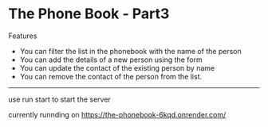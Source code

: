 # The Phone Book - Part3

Features

- You can filter the list in the phonebook with the name of the person
- You can add the details of a new person using the form
- You can update the contact of the existing person by name
- You can remove the contact of the person from the list.


------------------------------------------------------------------

use run start to start the server

currently runnding on https://the-phonebook-6kqd.onrender.com/